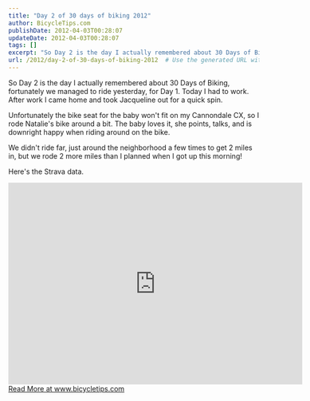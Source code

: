 ```yaml
---
title: "Day 2 of 30 days of biking 2012"
author: BicycleTips.com
publishDate: 2012-04-03T00:28:07
updateDate: 2012-04-03T00:28:07
tags: []
excerpt: "So Day 2 is the day I actually remembered about 30 Days of Biking, fortunately we managed to ride yesterday, for Day 1. Today I had to work. After work I came home and took Jacqueline out for a quick spin. Unfortunately the bike seat for the baby won't fit on my Cannondale CX, so I rode Natalie's bike around a bit. The baby loves it, she points, talks, and is downright happy when riding around on the bike. We didn't ride far, just around the neighborhood a few times to get 2 miles in, but we rode 2 more miles than I planned when I got up this morning! Here's the Strava data. "
url: /2012/day-2-of-30-days-of-biking-2012  # Use the generated URL with year
---
```

<p>So Day 2 is the day I actually remembered about 30 Days of Biking, fortunately we managed to ride yesterday, for Day 1. Today I had to work. After work I came home and took Jacqueline out for a quick spin.</p> <p>Unfortunately the bike seat for the baby won't fit on my Cannondale CX, so I rode Natalie's bike around a bit. The baby loves it, she points, talks, and is downright happy when riding around on the bike.</p> <p>We didn't ride far, just around the neighborhood a few times to get 2 miles in, but we rode 2 more miles than I planned when I got up this morning!</p> <p>Here's the Strava data.</p> <iframe height="405" width="590" frameborder="0" allowtransparency="true" scrolling="no" src="https://app.strava.com/runs/6126708/embed/45a577f0b7b827c9a730df571095098ce60415c2"></iframe> <a href="https://www.bicycletips.com/tips/aid/26">Read More at www.bicycletips.com</a>
